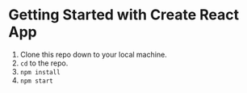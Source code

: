 # Getting Started with Create React App

1. Clone this repo down to your local machine.
2. `cd` to the repo.
3. `npm install`
4. `npm start`
